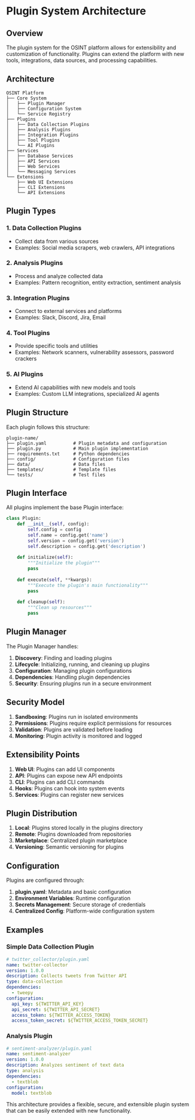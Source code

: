 # Plugin System Architecture

## Overview

The plugin system for the OSINT platform allows for extensibility and customization of functionality. Plugins can extend the platform with new tools, integrations, data sources, and processing capabilities.

## Architecture

```
OSINT Platform
├── Core System
│   ├── Plugin Manager
│   ├── Configuration System
│   └── Service Registry
├── Plugins
│   ├── Data Collection Plugins
│   ├── Analysis Plugins
│   ├── Integration Plugins
│   ├── Tool Plugins
│   └── AI Plugins
├── Services
│   ├── Database Services
│   ├── API Services
│   ├── Web Services
│   └── Messaging Services
└── Extensions
    ├── Web UI Extensions
    ├── CLI Extensions
    └── API Extensions
```

## Plugin Types

### 1. Data Collection Plugins
- Collect data from various sources
- Examples: Social media scrapers, web crawlers, API integrations

### 2. Analysis Plugins
- Process and analyze collected data
- Examples: Pattern recognition, entity extraction, sentiment analysis

### 3. Integration Plugins
- Connect to external services and platforms
- Examples: Slack, Discord, Jira, Email

### 4. Tool Plugins
- Provide specific tools and utilities
- Examples: Network scanners, vulnerability assessors, password crackers

### 5. AI Plugins
- Extend AI capabilities with new models and tools
- Examples: Custom LLM integrations, specialized AI agents

## Plugin Structure

Each plugin follows this structure:

```
plugin-name/
├── plugin.yaml          # Plugin metadata and configuration
├── plugin.py            # Main plugin implementation
├── requirements.txt     # Python dependencies
├── config/              # Configuration files
├── data/                # Data files
├── templates/           # Template files
└── tests/               # Test files
```

## Plugin Interface

All plugins implement the base Plugin interface:

```python
class Plugin:
    def __init__(self, config):
        self.config = config
        self.name = config.get('name')
        self.version = config.get('version')
        self.description = config.get('description')
    
    def initialize(self):
        """Initialize the plugin"""
        pass
    
    def execute(self, **kwargs):
        """Execute the plugin's main functionality"""
        pass
    
    def cleanup(self):
        """Clean up resources"""
        pass
```

## Plugin Manager

The Plugin Manager handles:

1. **Discovery**: Finding and loading plugins
2. **Lifecycle**: Initializing, running, and cleaning up plugins
3. **Configuration**: Managing plugin configurations
4. **Dependencies**: Handling plugin dependencies
5. **Security**: Ensuring plugins run in a secure environment

## Security Model

1. **Sandboxing**: Plugins run in isolated environments
2. **Permissions**: Plugins require explicit permissions for resources
3. **Validation**: Plugins are validated before loading
4. **Monitoring**: Plugin activity is monitored and logged

## Extensibility Points

1. **Web UI**: Plugins can add UI components
2. **API**: Plugins can expose new API endpoints
3. **CLI**: Plugins can add CLI commands
4. **Hooks**: Plugins can hook into system events
5. **Services**: Plugins can register new services

## Plugin Distribution

1. **Local**: Plugins stored locally in the plugins directory
2. **Remote**: Plugins downloaded from repositories
3. **Marketplace**: Centralized plugin marketplace
4. **Versioning**: Semantic versioning for plugins

## Configuration

Plugins are configured through:

1. **plugin.yaml**: Metadata and basic configuration
2. **Environment Variables**: Runtime configuration
3. **Secrets Management**: Secure storage of credentials
4. **Centralized Config**: Platform-wide configuration system

## Examples

### Simple Data Collection Plugin

```yaml
# twitter_collector/plugin.yaml
name: twitter-collector
version: 1.0.0
description: Collects tweets from Twitter API
type: data-collection
dependencies:
  - tweepy
configuration:
  api_key: ${TWITTER_API_KEY}
  api_secret: ${TWITTER_API_SECRET}
  access_token: ${TWITTER_ACCESS_TOKEN}
  access_token_secret: ${TWITTER_ACCESS_TOKEN_SECRET}
```

### Analysis Plugin

```yaml
# sentiment-analyzer/plugin.yaml
name: sentiment-analyzer
version: 1.0.0
description: Analyzes sentiment of text data
type: analysis
dependencies:
  - textblob
configuration:
  model: textblob
```

This architecture provides a flexible, secure, and extensible plugin system that can be easily extended with new functionality.